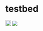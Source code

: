 # testbed
<a href="https://badge.fury.io/gh/svcheats1%2Ftestbed"><img src="https://badge.fury.io/gh/svcheats1%2Ftestbed.svg" alt="GitHub version" height="18"></a>
<a href="https://codeclimate.com/github/svcheats1/testbed/maintainability"><img src="https://api.codeclimate.com/v1/badges/1ade2d62b116a7d12ae8/maintainability" /></a>
